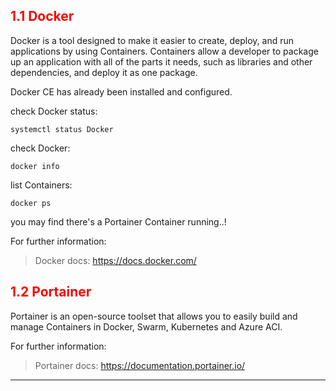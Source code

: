 ## <font color='red'> 1.1 Docker </font>
Docker is a tool designed to make it easier to create, deploy, and run applications by using Containers. Containers allow a developer to package up an application with all of the parts it needs, such as libraries and other dependencies, and deploy it as one package. 

Docker CE has already been installed and configured.

check Docker status:
```
systemctl status Docker
```
check Docker:
```
docker info
```
list Containers:
```
docker ps
```
you may find there's a Portainer Container running..!  

For further information:  

> Docker docs: https://docs.docker.com/


## <font color='red'> 1.2 Portainer </font>
Portainer is an open-source toolset that allows you to easily build and manage Containers in Docker, Swarm, Kubernetes and Azure ACI.



For further information:  

> Portainer docs: https://documentation.portainer.io/


---